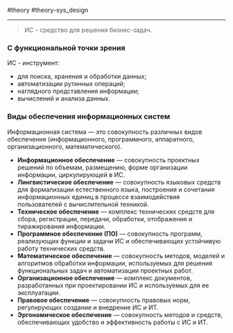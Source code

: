 #theory #theory-sys_design
 
---
> ИС - средство для решения бизнес-задач. 

### С функциональной точки зрения 

ИС - инструмент:
- для поиска, хранения и обработки данных;
- автоматизации рутинных операций;
- наглядного представления информации;
- вычислений и анализа данных.

### Виды обеспечения информационных систем

Информационная система — это совокупность различных видов обеспечения (информационного, программного, аппаратного, организационного, математического).

- **Информационное обеспечение** — совокупность проектных решений по объемам, размещению, форме организации информации, циркулирующей в ИС.
- **Лингвистическое обеспечение** — совокупность языковых средств для формализации естественного языка, построения и сочетания информационных единиц в процессе взаимодействия пользователей с вычислительной техникой.
- **Техническое обеспечение** — комплекс технических средств для сбора, регистрации, передачи, обработки, отображения и тиражирования информации.
- **Программное обеспечение (ПО)** — совокупность программ, реализующих функции и задачи ИС и обеспечивающих устойчивую работу технических средств.
- **Математическое обеспечение** — совокупность методов, моделей и алгоритмов обработки информации, используемых для решения функциональных задач и автоматизации проектных работ.
- **Организационное обеспечение** — комплекс документов, разработанных при проектировании ИС и используемых для ее эксплуатации.
- **Правовое обеспечение** — совокупность правовых норм, регулирующих создание и внедрение ИС и ИТ.
- **Эргономическое обеспечение** — совокупность методов и средств, обеспечивающих удобство и эффективность работы с ИС и ИТ.
